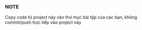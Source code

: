 ### NOTE
  Copy code từ project này vào thư mục bài tập của các bạn, không commit/push trực tiếp vào project này